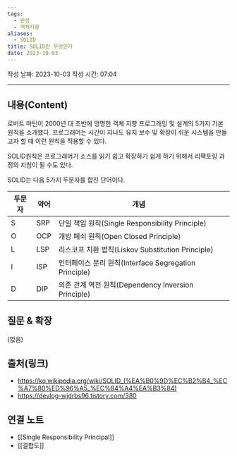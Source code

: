 ```yaml
---
tags:
  - 완성
  - 객체지향
aliases:
  - SOLID
title: SOLID란 무엇인가
date: 2023-10-03
---
```


작성 날짜: 2023-10-03
작성 시간: 07:04


----
## 내용(Content)

로버트 마틴이 2000년 대 초반에 명명한 객체 지향 프로그래밍 및 설계의 5가지 기본 원칙을 소개했다. 프로그래머는 시간이 지나도 유지 보수 및 확장이 쉬운 시스템을 만들고자 할 때 이런 원칙을 적용할 수 있다.

SOLID원칙은 프로그래머가 소스를 읽기 쉽고 확장하기 쉽게 하기 위해서 리팩토링 과정의 지침이 될 수도 있다. 

SOLID는 다음 5가지 두문자를 합친 단어이다.

| 두문자 | 약어  | 개념                                           |     |
| --- | --- | -------------------------------------------- | --- |
| S   | SRP | 단일 책임 원칙(Single Responsibility Principle)    |     |
| O   | OCP | 개방 폐쇠 원칙(Open Closed Principle)              |     |
| L   | LSP | 리스코프 치환 법칙(Liskov Substitution Principle)    |     |
| I   | ISP | 인터페이스 분리 원칙(Interface Segregation Principle) |     |
| D   | DIP | 의존 관계 역전 원칙(Dependency Inversion Principle)  |     |

## 질문 & 확장

(없음)

## 출처(링크)

- https://ko.wikipedia.org/wiki/SOLID_(%EA%B0%9D%EC%B2%B4_%EC%A7%80%ED%96%A5_%EC%84%A4%EA%B3%84)
- https://devlog-wjdrbs96.tistory.com/380

## 연결 노트

- [[Single Responsibility Principal]]
- [[결합도]]







